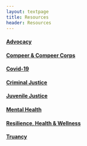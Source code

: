 ```yaml
---
layout: textpage
title: Resources
header: Resources
---
```


#### <a href= "/resources/advocacy.html">Advocacy</a>

#### <a href = "/resources/compeer-&-compeer-corps.html">Compeer & Compeer Corps</a>

#### <a href= "/resources/covid-19.html">Covid-19</a>

#### <a href="/resources/criminal-justice.html">Criminal Justice</a>

#### <a href= "/resources/juvenile-justice.html">Juvenile Justice</a>

#### <a href = "/resources/mental-health.html">Mental Health</a>

#### <a href= "/resources/resilience-health-&-wellness.html">Resilience, Health & Wellness </a>

#### <a href= "/resources/truancy.html">Truancy</a>










